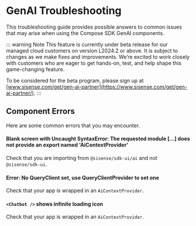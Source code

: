 # GenAI Troubleshooting

This troubleshooting guide provides possible answers to common issues that may arise when using the Compose SDK GenAI components.

::: warning Note
This feature is currently under beta release for our managed cloud customers on version L2024.2 or above. It is subject to changes as we make fixes and improvements. We’re excited to work closely with customers who are eager to get hands-on, test, and help shape this game-changing feature.

To be considered for the beta program, please sign up at [www.sisense.com/get/gen-ai-partner](https://www.sisense.com/get/gen-ai-partner/).
:::

## Component Errors

Here are some common errors that you may encounter.

#### Blank screen with Uncaught SyntaxError: The requested module [...] does not provide an export named 'AiContextProvider'

Check that you are importing from `@sisense/sdk-ui/ai` and not `@sisense/sdk-ui`.

#### Error: No QueryClient set, use QueryClientProvider to set one

Check that your app is wrapped in an `AiContextProvider`.

#### `<Chatbot />` shows infinite loading icon

Check that your app is wrapped in an `AiContextProvider`.
